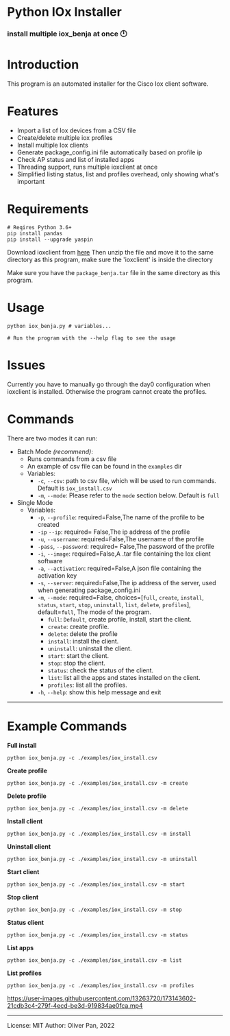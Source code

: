 # Python IOx Installer

### install multiple iox_benja at once 🕛

# Introduction

This program is an automated installer for the Cisco Iox client software.

# Features

- Import a list of Iox devices from a CSV file
- Create/delete multiple iox profiles
- Install multiple Iox clients
- Generate package_config.ini file automatically based on profile ip
- Check AP status and list of installed apps
- Threading support, runs multiple ioxclient at once
- Simplified listing status, list and profiles overhead, only showing what's important

# Requirements

    # Reqires Python 3.6+
    pip install pandas
    pip install --upgrade yaspin

Download ioxclient from [here](https://developer.cisco.com/docs/iox/#!iox-resource-downloads)
Then unzip the file and move it to the same directory as this program, make sure the 'ioxclient' is inside the directory

Make sure you have the `package_benja.tar` file in the same directory as this program.

# Usage

    python iox_benja.py # variables...

    # Run the program with the --help flag to see the usage

# Issues

Currently you have to manually go through the day0 configuration when ioxclient is installed. Otherwise the program cannot create the profiles.

# Commands

There are two modes it can run:

- Batch Mode _(recommend)_:
  - Runs commands from a csv file
  - An example of csv file can be found in the `examples` dir
  - Variables:
    - `-c`, `--csv`: path to csv file, which will be used to run commands. Default is `iox_install.csv`
    - `-m`, `--mode`: Please refer to the `mode` section below. Default is `full`
- Single Mode
  - Variables:
    - `-p`, `--profile`: required=False,The name of the profile to be created
    - `-ip` `--ip`: required= False,The ip address of the profile
    - `-u`, `--username`: required=False,The username of the profile
    - `-pass`, `--password`: required= False,The password of the profile
    - `-i`, `--image`: required=False,A .tar file containing the Iox client software
    - `-a`, `--activation`: required=False,A json file containing the activation key
    - `-s`, `--server`: required=False,The ip address of the server, used when generating package_config.ini
    - `-m`, `--mode`: required=False, choices=[`full`, `create`, `install`, `status`, `start`, `stop`, `uninstall`, `list`, `delete`, `profiles`], default=`full`, The mode of the program.
      - `full`: `Default`, create profile, install, start the client.
      - `create`: create profile.
      - `delete`: delete the profile
      - `install`: install the client.
      - `uninstall`: uninstall the client.
      - `start`: start the client.
      - `stop`: stop the client.
      - `status`: check the status of the client.
      - `list`: list all the apps and states installed on the client.
      - `profiles`: list all the profiles.
    - `-h`, `--help`: show this help message and exit

---

# Example Commands

**Full install**

    python iox_benja.py -c ./examples/iox_install.csv

**Create profile**

    python iox_benja.py -c ./examples/iox_install.csv -m create 

**Delete profile**

    python iox_benja.py -c ./examples/iox_install.csv -m delete 

**Install client**

    python iox_benja.py -c ./examples/iox_install.csv -m install 

**Uninstall client**

    python iox_benja.py -c ./examples/iox_install.csv -m uninstall 

**Start client**

    python iox_benja.py -c ./examples/iox_install.csv -m start 

**Stop client**

    python iox_benja.py -c ./examples/iox_install.csv -m stop 

**Status client**

    python iox_benja.py -c ./examples/iox_install.csv -m status 

**List apps**

    python iox_benja.py -c ./examples/iox_install.csv -m list 

**List profiles**

    python iox_benja.py -c ./examples/iox_install.csv -m profiles


https://user-images.githubusercontent.com/13263720/173143602-21cdb3c4-279f-4ecd-be3d-919834ae0fca.mp4


---

License: MIT
Author: Oliver Pan, 2022
